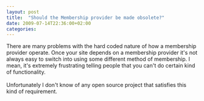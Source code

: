 ```yaml
---
layout: post
title:  "Should the Membership provider be made obsolete?"
date: 2009-07-14T22:36:00+02:00
categories: 
---
```


<div dir="ltr" style="text-align: left;" trbidi="on">
There are many problems with the hard coded nature of how a membership provider operate. Once your site depends on a membership provider it's not always easy to switch into using some different method of membership. I mean, it's extremely frustrating telling people that you can't do certain kind of functionality.<br><br>
Unfortunately I don't know of any open source project that satisfies this kind of requirement.</div>
<div style="clear: both;"></div>